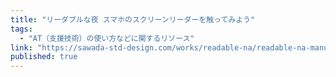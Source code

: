 ```yaml
---
title: "リーダブルな夜 スマホのスクリーンリーダーを触ってみよう"
tags:
  - "AT（支援技術）の使い方などに関するリソース"
link: "https://sawada-std-design.com/works/readable-na/readable-na-manual-vo-tb-20190115.pdf"
published: true
---
```

